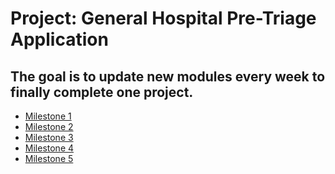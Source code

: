  # Project: General Hospital Pre-Triage Application
 
 ## The goal is to update new modules every week to finally complete one project.
- [Milestone 1](https://github.com/jjaykim/OOP-Language_CPP/tree/main/Milestone/MS1)
- [Milestone 2](https://github.com/jjaykim/OOP-Language_CPP/tree/main/Milestone/MS2)
- [Milestone 3](https://github.com/jjaykim/OOP-Language_CPP/tree/main/Milestone/MS3)
- [Milestone 4]()
- [Milestone 5]()
